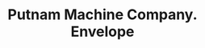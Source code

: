 ---
doi: 10.7916/D8HM6MFF
date_other: unknown
date_other_textual: unknown
form: printed ephemera
genre:
- Envelopes
name:
- Putnam Machine Company
object_in_context_url: https://biggert.cul.columbia.edu/items/view/ave_biggert_00482
subject_hierarchical_geographic:
- Fitchburg, Massachusetts, United States
subject_name:
- Putnam Machine Company
title: Putnam Machine Company. Envelope
sort_title: Putnam Machine Company. Envelope
call_number: ave_biggert_00482
coordinates:
- 42.583333333333336,-71.80277777777778
pid: ave_biggert_00482
identifiers: ave_biggert_00482
thumbnail: https://derivativo-2.library.columbia.edu/iiif/2/ldpd:343716/full/!256,256/0/native.jpg
permalink: /biggert/ave_biggert_00482/
layout: iiif-image-page
---